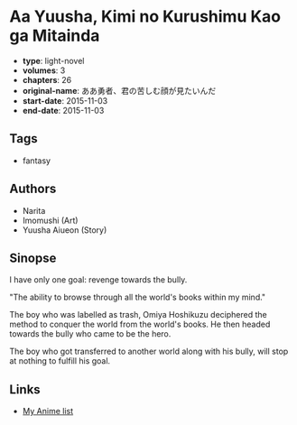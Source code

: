 # Aa Yuusha, Kimi no Kurushimu Kao ga Mitainda

-   **type**: light-novel
-   **volumes**: 3
-   **chapters**: 26
-   **original-name**: ああ勇者、君の苦しむ顔が見たいんだ
-   **start-date**: 2015-11-03
-   **end-date**: 2015-11-03

## Tags

-   fantasy

## Authors

-   Narita
-   Imomushi (Art)
-   Yuusha Aiueon (Story)

## Sinopse

I have only one goal: revenge towards the bully.

"The ability to browse through all the world's books within my mind."

The boy who was labelled as trash, Omiya Hoshikuzu deciphered the method to conquer the world from the world's books. He then headed towards the bully who came to be the hero.

The boy who got transferred to another world along with his bully, will stop at nothing to fulfill his goal.

## Links

-   [My Anime list](https://myanimelist.net/manga/92519/Aa_Yuusha_Kimi_no_Kurushimu_Kao_ga_Mitainda)
